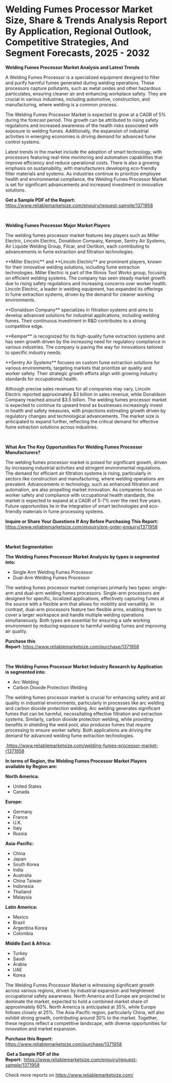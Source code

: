 <p><h1>Welding Fumes Processor Market Size, Share & Trends Analysis Report By Application, Regional Outlook, Competitive Strategies, And Segment Forecasts, 2025 - 2032</h1></p><p><strong>Welding Fumes Processor Market Analysis and Latest Trends</strong></p>
<p><p>A Welding Fumes Processor is a specialized equipment designed to filter and purify harmful fumes generated during welding operations. These processors capture pollutants, such as metal oxides and other hazardous particulates, ensuring cleaner air and enhancing workplace safety. They are crucial in various industries, including automotive, construction, and manufacturing, where welding is a common process.</p><p>The Welding Fumes Processor Market is expected to grow at a CAGR of 5% during the forecast period. This growth can be attributed to rising safety regulations and increased awareness of the health risks associated with exposure to welding fumes. Additionally, the expansion of industrial activities in emerging economies is driving demand for advanced fume control systems. </p><p>Latest trends in the market include the adoption of smart technology, with processors featuring real-time monitoring and automation capabilities that improve efficiency and reduce operational costs. There is also a growing emphasis on sustainability, with manufacturers developing eco-friendly filter materials and systems. As industries continue to prioritize employee health and environmental compliance, the Welding Fumes Processor Market is set for significant advancements and increased investment in innovative solutions.</p></p>
<p><strong>Get a Sample PDF of the Report:&nbsp;</strong> <a href="https://www.reliablemarketsize.com/enquiry/request-sample/1371958?utm_campaign=3075&utm_medium=2&utm_source=Github&utm_content=ia&utm_term=22032025&utm_id=welding-fumes-processor">https://www.reliablemarketsize.com/enquiry/request-sample/1371958</a></p>
<p>&nbsp;</p>
<p><strong>Welding Fumes Processor Major Market Players</strong></p>
<p><p>The welding fumes processor market features key players such as Miller Electric, Lincoln Electric, Donaldson Company, Kemper, Sentry Air Systems, Air Liquide Welding Group, Filcar, and Oerlikon, each contributing to advancements in fume extraction and filtration technologies.</p><p>**Miller Electric** and **Lincoln Electric** are prominent players, known for their innovative welding solutions, including fume extraction technologies. Miller Electric is part of the Illinois Tool Works group, focusing on efficient welding systems. The company has seen steady market growth due to rising safety regulations and increasing concerns over worker health. Lincoln Electric, a leader in welding equipment, has expanded its offerings in fume extraction systems, driven by the demand for cleaner working environments.</p><p>**Donaldson Company** specializes in filtration systems and aims to develop advanced solutions for industrial applications, including welding fumes. Their continuous investment in R&D contributes to a strong competitive edge. </p><p>**Kemper** is recognized for its high-quality fume extraction systems and has seen growth driven by the increasing need for regulatory compliance in various industries. The company is paving the way for innovations tailored to specific industry needs.</p><p>**Sentry Air Systems** focuses on custom fume extraction solutions for various environments, targeting markets that prioritize air quality and worker safety. Their strategic growth efforts align with growing industry standards for occupational health.</p><p>Although precise sales revenues for all companies may vary, Lincoln Electric reported approximately $3 billion in sales revenue, while Donaldson Company reached around $3.5 billion. The welding fumes processor market is expected to continue its upward trend as businesses increasingly invest in health and safety measures, with projections estimating growth driven by regulatory changes and technological advancements. The market size is anticipated to expand further, reflecting the critical demand for effective fume extraction solutions across industries.</p></p>
<p>&nbsp;</p>
<p><strong>What Are The Key Opportunities For Welding Fumes Processor Manufacturers?</strong></p>
<p><p>The welding fumes processor market is poised for significant growth, driven by increasing industrial activities and stringent environmental regulations. The demand for efficient air filtration systems is rising, particularly in sectors like construction and manufacturing, where welding operations are prevalent. Advancements in technology, such as enhanced filtration and automation, are also propelling market innovation. As companies focus on worker safety and compliance with occupational health standards, the market is expected to expand at a CAGR of 5-7% over the next five years. Future opportunities lie in the integration of smart technologies and eco-friendly materials in fume processing systems.</p></p>
<p><strong>Inquire or Share Your Questions If Any Before Purchasing This Report:</strong> <a href="https://www.reliablemarketsize.com/enquiry/pre-order-enquiry/1371958?utm_campaign=3075&utm_medium=2&utm_source=Github&utm_content=ia&utm_term=22032025&utm_id=welding-fumes-processor">https://www.reliablemarketsize.com/enquiry/pre-order-enquiry/1371958</a></p>
<p>&nbsp;</p>
<p><strong>Market Segmentation</strong></p>
<p><strong>The Welding Fumes Processor Market Analysis by types is segmented into:</strong></p>
<p><ul><li>Single Arm Welding Fumes Processor</li><li>Dual-Arm Welding Fumes Processor</li></ul></p>
<p><p>The welding fumes processor market comprises primarily two types: single-arm and dual-arm welding fumes processors. Single-arm processors are designed for specific, localized applications, effectively capturing fumes at the source with a flexible arm that allows for mobility and versatility. In contrast, dual-arm processors feature two flexible arms, enabling them to cover a larger workspace and handle multiple welding operations simultaneously. Both types are essential for ensuring a safe working environment by reducing exposure to harmful welding fumes and improving air quality.</p></p>
<p><strong>Purchase this Report:&nbsp;</strong><a href="https://www.reliablemarketsize.com/purchase/1371958?utm_campaign=3075&utm_medium=2&utm_source=Github&utm_content=ia&utm_term=22032025&utm_id=welding-fumes-processor">https://www.reliablemarketsize.com/purchase/1371958</a></p>
<p>&nbsp;</p>
<p><strong>The Welding Fumes Processor Market Industry Research by Application is segmented into:</strong></p>
<p><ul><li>Arc Welding</li><li>Carbon Dioxide Protection Welding</li></ul></p>
<p><p>The welding fumes processor market is crucial for enhancing safety and air quality in industrial environments, particularly in processes like arc welding and carbon dioxide protection welding. Arc welding generates significant fumes that can be harmful, necessitating effective filtration and extraction systems. Similarly, carbon dioxide protection welding, while providing benefits in shielding the weld pool, also produces fumes that require processing to ensure worker safety. Both applications are driving the demand for advanced welding fume extraction technologies.</p></p>
<p><a href="https://www.reliablemarketsize.com/welding-fumes-processor-market-r1371958?utm_campaign=3075&utm_medium=2&utm_source=Github&utm_content=ia&utm_term=22032025&utm_id=welding-fumes-processor">&nbsp;https://www.reliablemarketsize.com/welding-fumes-processor-market-r1371958</a></p>
<p><strong>In terms of Region, the Welding Fumes Processor Market Players available by Region are:</strong></p>
<p>
    <p> <strong> North America: </strong>
        <ul>
            <li>United States</li>
            <li>Canada</li>
        </ul>
        </p> 
    <p> <strong> Europe: </strong>
        <ul>
            <li>Germany</li>
            <li>France</li>
            <li>U.K.</li>
            <li>Italy</li>
            <li>Russia</li>
        </ul>
        </p> 
    <p> <strong> Asia-Pacific: </strong>
        <ul>
            <li>China</li>
            <li>Japan</li>
            <li>South Korea</li>
            <li>India</li>
            <li>Australia</li>
            <li>China Taiwan</li>
            <li>Indonesia</li>
            <li>Thailand</li>
            <li>Malaysia</li>
        </ul>
        </p> 
    <p> <strong> Latin America: </strong>
        <ul>
            <li>Mexico</li>
            <li>Brazil</li>
            <li>Argentina Korea</li>
            <li>Colombia</li>
        </ul>
        </p> 
    <p> <strong> Middle East & Africa: </strong>
        <ul>
            <li>Turkey</li>
            <li>Saudi</li>
            <li>Arabia</li>
            <li>UAE</li>
            <li>Korea</li>
        </ul>
    </p>
    </p>
<p><p>The Welding Fumes Processor Market is witnessing significant growth across various regions, driven by industrial expansion and heightened occupational safety awareness. North America and Europe are projected to dominate the market, expected to hold a combined market share of approximately 60%. North America is anticipated at 35%, while Europe follows closely at 25%. The Asia-Pacific region, particularly China, will also exhibit strong growth, contributing around 30% to the market. Together, these regions reflect a competitive landscape, with diverse opportunities for innovation and market expansion.</p></p>
<p><strong>Purchase this Report: </strong><a href="https://www.reliablemarketsize.com/purchase/1371958?utm_campaign=3075&utm_medium=2&utm_source=Github&utm_content=ia&utm_term=22032025&utm_id=welding-fumes-processor">https://www.reliablemarketsize.com/purchase/1371958</a></p>
<p>&nbsp;<strong>Get a Sample PDF of the Report:&nbsp;&nbsp;</strong><a href="https://www.reliablemarketsize.com/enquiry/request-sample/1371958?utm_campaign=3075&utm_medium=2&utm_source=Github&utm_content=ia&utm_term=22032025&utm_id=welding-fumes-processor">https://www.reliablemarketsize.com/enquiry/request-sample/1371958</a></p>
<p><strong></strong></p>
<p>Check more reports on <a href="https://www.reliablemarketsize.com/?utm_campaign=3075&utm_medium=2&utm_source=Github&utm_content=ia&utm_term=22032025&utm_id=welding-fumes-processor">https://www.reliablemarketsize.com/</a></p>